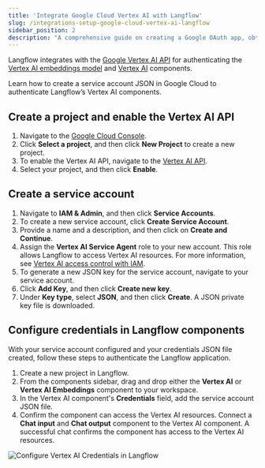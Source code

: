 ```yaml
---
title: 'Integrate Google Cloud Vertex AI with Langflow'
slug: /integrations-setup-google-cloud-vertex-ai-langflow
sidebar_position: 2
description: "A comprehensive guide on creating a Google OAuth app, obtaining tokens, and integrating them with Langflow's Google components."
---
```


Langflow integrates with the [Google Vertex AI API](https://console.cloud.google.com/marketplace/product/google/aiplatform.googleapis.com) for authenticating the [Vertex AI embeddings model](/components-embedding-models#vertexai-embeddings) and [Vertex AI](/components-models#vertexai) components.

Learn how to create a service account JSON in Google Cloud to authenticate Langflow’s Vertex AI components.

## Create a project and enable the Vertex AI API

1. Navigate to the [Google Cloud Console](https://console.cloud.google.com/).
2. Click **Select a project**, and then click **New Project** to create a new project.
3. To enable the Vertex AI API, navigate to the [Vertex AI API](https://console.cloud.google.com/marketplace/product/google/aiplatform.googleapis.com).
4. Select your project, and then click **Enable**.

## Create a service account

1. Navigate to **IAM & Admin**, and then click **Service Accounts**.
2. To create a new service account, click **Create Service Account**.
3. Provide a name and a description, and then click on **Create and Continue**.
4. Assign the **Vertex AI Service Agent** role to your new account.
This role allows Langflow to access Vertex AI resources.
For more information, see [Vertex AI access control with IAM](https://cloud.google.com/vertex-ai/docs/general/access-control).
5. To generate a new JSON key for the service account, navigate to your service account.
6. Click **Add Key**, and then click **Create new key**.
7. Under **Key type**, select **JSON**, and then click **Create**.
A JSON private key file is downloaded.

## Configure credentials in Langflow components

With your service account configured and your credentials JSON file created, follow these steps to authenticate the Langflow application.

1. Create a new project in Langflow.
2. From the components sidebar, drag and drop either the **Vertex AI** or **Vertex AI Embeddings** component to your workspace.
3. In the Vertex AI component's **Credentials** field, add the service account JSON file.
4. Confirm the component can access the Vertex AI resources.
Connect a **Chat input** and **Chat output** component to the Vertex AI component.
A successful chat confirms the component has access to the Vertex AI resources.

![Configure Vertex AI Credentials in Langflow](/img/google/configure-vertex-ai-credentials-in-langflow.gif)

